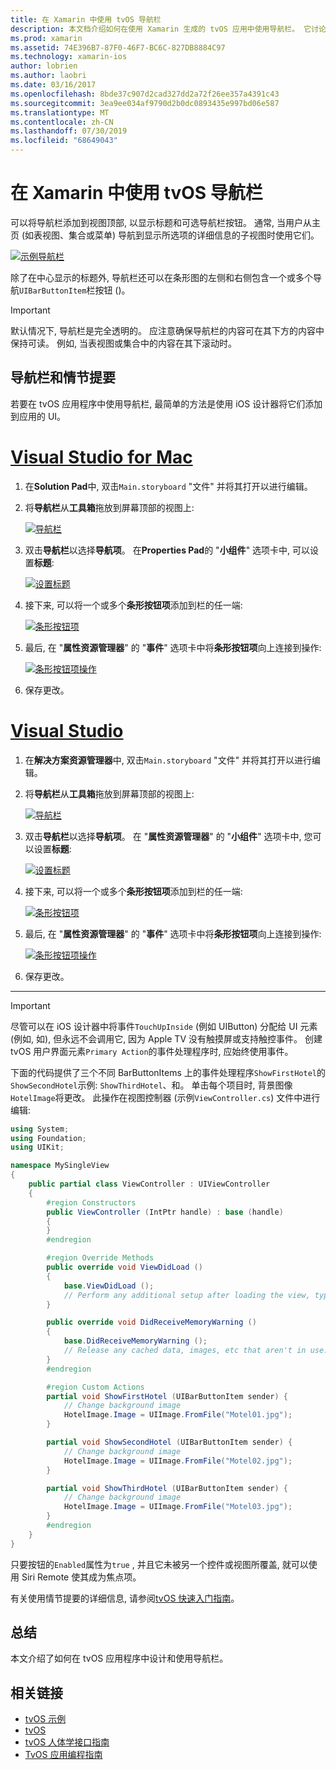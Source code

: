 ```yaml
---
title: 在 Xamarin 中使用 tvOS 导航栏
description: 本文档介绍如何在使用 Xamarin 生成的 tvOS 应用中使用导航栏。 它讨论了如何在情节提要中设置导航栏并响应这些按钮中的事件。
ms.prod: xamarin
ms.assetid: 74E396B7-87F0-46F7-BC6C-827DB8884C97
ms.technology: xamarin-ios
author: lobrien
ms.author: laobri
ms.date: 03/16/2017
ms.openlocfilehash: 8bde37c907d2cad327dd2a72f26ee357a4391c43
ms.sourcegitcommit: 3ea9ee034af9790d2b0dc0893435e997bd06e587
ms.translationtype: MT
ms.contentlocale: zh-CN
ms.lasthandoff: 07/30/2019
ms.locfileid: "68649043"
---
```

# <a name="working-with-tvos-navigation-bars-in-xamarin"></a>在 Xamarin 中使用 tvOS 导航栏

可以将导航栏添加到视图顶部, 以显示标题和可选导航栏按钮。 通常, 当用户从主页 (如表视图、集合或菜单) 导航到显示所选项的详细信息的子视图时使用它们。

[![](navigation-bars-images/navbar01.png "示例导航栏")](navigation-bars-images/navbar01.png#lightbox)

除了在中心显示的标题外, 导航栏还可以在条形图的左侧和右侧包含一个或多个导航`UIBarButtonItem`栏按钮 ()。

> [!IMPORTANT]
> 默认情况下, 导航栏是完全透明的。 应注意确保导航栏的内容可在其下方的内容中保持可读。 例如, 当表视图或集合中的内容在其下滚动时。

<a name="Navigation-Bars-and-Storyboards" />

## <a name="navigation-bars-and-storyboards"></a>导航栏和情节提要

若要在 tvOS 应用程序中使用导航栏, 最简单的方法是使用 iOS 设计器将它们添加到应用的 UI。

# <a name="visual-studio-for-mactabmacos"></a>[Visual Studio for Mac](#tab/macos)

1. 在**Solution Pad**中, 双击`Main.storyboard` "文件" 并将其打开以进行编辑。
1. 将**导航栏**从**工具箱**拖放到屏幕顶部的视图上: 

    [![](navigation-bars-images/navbar02.png "导航栏")](navigation-bars-images/navbar02.png#lightbox)
1. 双击**导航栏**以选择**导航项**。 在**Properties Pad**的 "**小组件**" 选项卡中, 可以设置**标题**: 

    [![](navigation-bars-images/navbar03.png "设置标题")](navigation-bars-images/navbar03.png#lightbox)
1. 接下来, 可以将一个或多个**条形按钮项**添加到栏的任一端: 

    [![](navigation-bars-images/navbar04.png "条形按钮项")](navigation-bars-images/navbar04.png#lightbox)
1. 最后, 在 "**属性资源管理器**" 的 "**事件**" 选项卡中将**条形按钮项**向上连接到操作: 

    [![](navigation-bars-images/navbar05.png "条形按钮项操作")](navigation-bars-images/navbar05.png#lightbox)
1. 保存更改。


# <a name="visual-studiotabwindows"></a>[Visual Studio](#tab/windows)


1. 在**解决方案资源管理器**中, 双击`Main.storyboard` "文件" 并将其打开以进行编辑。
1. 将**导航栏**从**工具箱**拖放到屏幕顶部的视图上: 

    [![](navigation-bars-images/navbar02-vs.png "导航栏")](navigation-bars-images/navbar02-vs.png#lightbox)
1. 双击**导航栏**以选择**导航项**。 在 "**属性资源管理器**" 的 "**小组件**" 选项卡中, 您可以设置**标题**: 

    [![](navigation-bars-images/navbar03-vs.png "设置标题")](navigation-bars-images/navbar03-vs.png#lightbox)
1. 接下来, 可以将一个或多个**条形按钮项**添加到栏的任一端: 

    [![](navigation-bars-images/navbar04-vs.png "条形按钮项")](navigation-bars-images/navbar04-vs.png#lightbox)
1. 最后, 在 "**属性资源管理器**" 的 "**事件**" 选项卡中将**条形按钮项**向上连接到操作: 

    [![](navigation-bars-images/navbar05-vs.png "条形按钮项操作")](navigation-bars-images/navbar05-vs.png#lightbox)
1. 保存更改。


-----

> [!IMPORTANT]
> 尽管可以在 iOS 设计器中将事件`TouchUpInside` (例如 UIButton) 分配给 UI 元素 (例如, 如), 但永远不会调用它, 因为 Apple TV 没有触摸屏或支持触控事件。 创建 tvOS 用户界面元素`Primary Action`的事件处理程序时, 应始终使用事件。

下面的代码提供了三个不同 BarButtonItems 上的事件处理程序`ShowFirstHotel`的`ShowSecondHotel`示例: `ShowThirdHotel`、和。 单击每个项目时, 背景图像`HotelImage`将更改。 此操作在视图控制器 (示例`ViewController.cs`) 文件中进行编辑:

```csharp
using System;
using Foundation;
using UIKit;

namespace MySingleView
{
    public partial class ViewController : UIViewController
    {
        #region Constructors
        public ViewController (IntPtr handle) : base (handle)
        {
        }
        #endregion

        #region Override Methods
        public override void ViewDidLoad ()
        {
            base.ViewDidLoad ();
            // Perform any additional setup after loading the view, typically from a nib.
        }

        public override void DidReceiveMemoryWarning ()
        {
            base.DidReceiveMemoryWarning ();
            // Release any cached data, images, etc that aren't in use.
        }
        #endregion

        #region Custom Actions
        partial void ShowFirstHotel (UIBarButtonItem sender) {
            // Change background image
            HotelImage.Image = UIImage.FromFile("Motel01.jpg");
        }

        partial void ShowSecondHotel (UIBarButtonItem sender) {
            // Change background image
            HotelImage.Image = UIImage.FromFile("Motel02.jpg");
        }

        partial void ShowThirdHotel (UIBarButtonItem sender) {
            // Change background image
            HotelImage.Image = UIImage.FromFile("Motel03.jpg");
        }
        #endregion
    }
}
```

只要按钮的`Enabled`属性为`true` , 并且它未被另一个控件或视图所覆盖, 就可以使用 Siri Remote 使其成为焦点项。

有关使用情节提要的详细信息, 请参阅[tvOS 快速入门指南](~/ios/tvos/get-started/hello-tvos.md)。 

<a name="Summary" />

## <a name="summary"></a>总结

本文介绍了如何在 tvOS 应用程序中设计和使用导航栏。



## <a name="related-links"></a>相关链接

- [tvOS 示例](https://docs.microsoft.com/samples/browse/?products=xamarin&term=Xamarin.iOS+tvOS)
- [tvOS](https://developer.apple.com/tvos/)
- [tvOS 人体学接口指南](https://developer.apple.com/tvos/human-interface-guidelines/)
- [TvOS 应用编程指南](https://developer.apple.com/library/prerelease/tvos/documentation/General/Conceptual/AppleTV_PG/)
